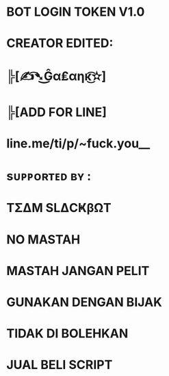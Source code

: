 # BOT LOGIN TOKEN V1.0

# CREATOR EDITED:
# ╠[✍͡➴͜Ĝα₤αηĸ͜͡✫]
# ╠[ADD FOR LINE]
# line.me/ti/p/~fuck.you__
# sᴜᴘᴘᴏʀᴛᴇᴅ ʙʏ  : 
# TΣΔM SLΔCҜβΩT

# NO MASTAH
# MASTAH JANGAN PELIT
# GUNAKAN DENGAN BIJAK
# TIDAK DI BOLEHKAN 
# JUAL BELI SCRIPT
